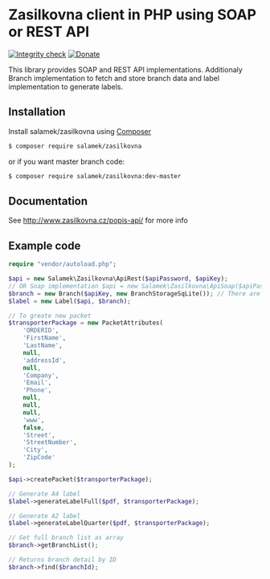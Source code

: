 # Zasilkovna client in PHP using SOAP or REST API

[![Integrity check](https://github.com/Salamek/zasilkovna/actions/workflows/main.yml/badge.svg)](https://github.com/Salamek/zasilkovna/actions/workflows/main.yml)
[![Donate](https://img.shields.io/badge/Donate-PayPal-green.svg)](https://www.paypal.com/cgi-bin/webscr?cmd=_donations&business=D8LQ4XTBLV3C4&lc=CZ&item_number=SalamekZasilkovna&currency_code=EUR)

This library provides SOAP and REST API implementations.
Additionaly Branch implementation to fetch and store branch data and label implementation to generate labels.

## Installation

Install salamek/zasilkovna using  [Composer](http://getcomposer.org/)

```sh
$ composer require salamek/zasilkovna
```

or if you want master branch code:

```sh
$ composer require salamek/zasilkovna:dev-master
```

## Documentation

See http://www.zasilkovna.cz/popis-api/ for more info

## Example code

```php
require "vendor/autoload.php";

$api = new Salamek\Zasilkovna\ApiRest($apiPassword, $apiKey);
// OR Soap implementation $api = new Salamek\Zasilkovna\ApiSoap($apiPassword, $apiKey);
$branch = new Branch($apiKey, new BranchStorageSqLite()); // There are multiple implementations of IBranchStorage BranchStorageSqLite using SQLite, BranchStorageFile using file in /tmp and BranchStorageMemory using simple variable (SLOW), You can implement your own by implementing IBranchStorage interface
$label = new Label($api, $branch);

// To greate new packet
$transporterPackage = new PacketAttributes(
	'ORDERID',
	'FirstName',
	'LastName',
	null,
	'addressId',
	null,
	'Company',
	'Email',
	'Phone',
	null,
	null,
	null,
	'www',
	false,
	'Street',
	'StreetNumber',
	'City',
	'ZipCode'
);

$api->createPacket($transporterPackage);

// Generate A4 label
$label->generateLabelFull($pdf, $transporterPackage);

// Generate A2 label
$label->generateLabelQuarter($pdf, $transporterPackage);

// Get full branch list as array
$branch->getBranchList();

// Returns branch detail by ID
$branch->find($branchId);
```
